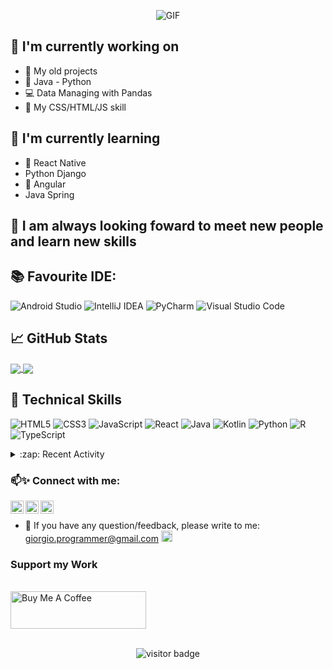 <p align="center">
<img align="center" alt="GIF" src="SpaceFinal.gif"/>
 </p>

## 🔭 I'm currently working on

- 👋 My old projects
- 👀 Java - Python
- 💻 Data Managing with Pandas
- 📸 My CSS/HTML/JS skill

## 🌱 I'm currently learning

- 📱 React Native
- Python Django
- 🎨 Angular
- Java Spring   

## 💞️ I am always looking foward to meet new people and learn new skills
 
## 📚 Favourite IDE: 

![Android Studio](https://img.shields.io/badge/Android%20Studio-3DDC84.svg?style=for-the-badge&logo=android-studio&logoColor=white)
![IntelliJ IDEA](https://img.shields.io/badge/IntelliJIDEA-000000.svg?style=for-the-badge&logo=intellij-idea&logoColor=white)
![PyCharm](https://img.shields.io/badge/pycharm-143?style=for-the-badge&logo=pycharm&logoColor=black&color=black&labelColor=green)
![Visual Studio Code](https://img.shields.io/badge/Visual%20Studio%20Code-0078d7.svg?style=for-the-badge&logo=visual-studio-code&logoColor=white)

## 📈 GitHub Stats 

<a href="https://github.com/giorgioGTelian/github-readme-stats">
  <img align="center" src="https://github-readme-stats2-giorgiogtelian.vercel.app/api/top-langs/?username=giorgioGTelian&langs_count=6" />
</a>
<a href="https://github.com/giorgioGTelian/github-readme-stats">
  <img align="center" src="https://github-readme-stats2-giorgiogtelian.vercel.app/api?username=giorgioGTelian&show_icons=true&theme=dracula" />
</a>


## 💼 Technical Skills

![HTML5](https://img.shields.io/badge/html5-%23E34F26.svg?style=for-the-badge&logo=html5&logoColor=white)
![CSS3](https://img.shields.io/badge/css3-%231572B6.svg?style=for-the-badge&logo=css3&logoColor=white)
![JavaScript](https://img.shields.io/badge/javascript-%23323330.svg?style=for-the-badge&logo=javascript&logoColor=%23F7DF1E)
![React](https://img.shields.io/badge/react-%2320232a.svg?style=for-the-badge&logo=react&logoColor=%2361DAFB)
![Java](https://img.shields.io/badge/java-%23ED8B00.svg?style=for-the-badge&logo=java&logoColor=white)
![Kotlin](https://img.shields.io/badge/kotlin-%237F52FF.svg?style=for-the-badge&logo=kotlin&logoColor=white)
![Python](https://img.shields.io/badge/python-3670A0?style=for-the-badge&logo=python&logoColor=ffdd54)
![R](https://img.shields.io/badge/r-%23276DC3.svg?style=for-the-badge&logo=r&logoColor=white)
![TypeScript](https://img.shields.io/badge/typescript-%23007ACC.svg?style=for-the-badge&logo=typescript&logoColor=white)


<details><summary>:zap: Recent Activity</summary>

#### Blog posts ✨
<!-- BLOG-POST-LIST:START -->
<!-- BLOG-POST-LIST:END -->

</details>


<!-- <codersrank-summary username="giorgiogtelian" layout="vertical"></codersrank-summary> -->

<!---
giorgioGTelian/giorgioGTelian is a ✨ special ✨ repository because its `README.md` (this file) appears on your GitHub profile.
You can click the Preview link to take a look at your changes.
---> 

### 📫✨ Connect with me:

<a href="https://www.linkedin.com/in/giorgio-tassinari-518b28100/"><img align="left" src="https://raw.githubusercontent.com/yushi1007/yushi1007/main/images/linkedin.svg" alt="Yu Shi | LinkedIn" width="21px"/></a>
<a href="https://www.instagram.com/gio.tassen/"><img align="left" src="https://raw.githubusercontent.com/yushi1007/yushi1007/main/images/instagram.svg" alt="Yu Shi | Instagram" width="21px"/></a>
<a href="http://programmer.altervista.org/Web_Developer.html"><img align="left" src="https://raw.githubusercontent.com/yushi1007/yushi1007/main/images/medium.svg" alt="Yu Shi | Medium" width="21px"/></a>
</br>
- 💬 If you have any question/feedback, please write to me: giorgio.programmer@gmail.com <img src="https://github.com/TheDudeThatCode/TheDudeThatCode/blob/master/Assets/Hi.gif" width="18px"> 

### Support my Work

<br/>
<a href="https://www.buymeacoffee.com/giorgioproS" target="_blank"><img src="https://cdn.buymeacoffee.com/buttons/v2/default-blue.png" alt="Buy Me A Coffee" style="height: 60px !important;width: 217px !important;" ></a>
<br />



<br>
<p  align="center">
  <img src="https://visitor-badge.glitch.me/badge?page_id=giorgioGTelian.giorgioGTelian" alt="visitor badge"/>
</p>

